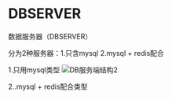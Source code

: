 # DBSERVER
数据服务器（DBSERVER）

分为2种服务器：1.只含mysql 2.mysql + redis配合




1.只用mysql类型
![DB服务端结构2](https://user-images.githubusercontent.com/60800578/134453099-4dd77f57-88cc-46b3-bbd7-45a5198a1aa4.png)

2..mysql + redis配合类型
